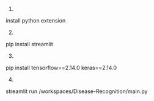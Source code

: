 1.
install python extension

2.
pip install streamlit

3.
pip install tensorflow==2.14.0 keras==2.14.0

4.
streamlit run /workspaces/Disease-Recognition/main.py
